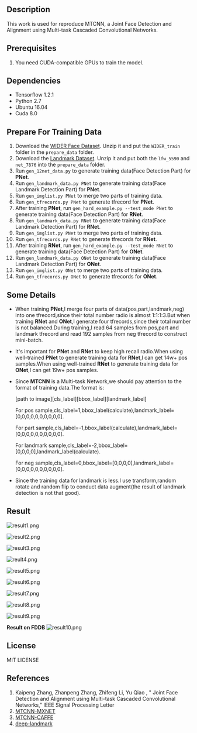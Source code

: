 ## Description
This work is used for reproduce MTCNN, a Joint Face Detection and Alignment using Multi-task Cascaded Convolutional Networks.

## Prerequisites
1. You need CUDA-compatible GPUs to train the model.

## Dependencies
* Tensorflow 1.2.1
* Python 2.7
* Ubuntu 16.04
* Cuda 8.0

## Prepare For Training Data
1. Download the [WIDER Face Dataset](http://mmlab.ie.cuhk.edu.hk/projects/WIDERFace/). Unzip it and put the `WIDER_train` folder in the `prepare_data` folder.
2. Download the [Landmark Dataset](http://mmlab.ie.cuhk.edu.hk/archive/CNN_FacePoint.htm). Unzip it and put both the `lfw_5590` and `net_7876` into the `prepare_data` folder.
3. Run `gen_12net_data.py` to generate training data(Face Detection Part) for **PNet**.
4. Run `gen_landmark_data.py PNet` to generate training data(Face Landmark Detection Part) for **PNet**.
5. Run `gen_imglist.py PNet` to merge two parts of training data.
6. Run `gen_tfrecords.py PNet` to generate tfrecord for **PNet**.
7. After training **PNet**, run `gen_hard_example.py --test_mode PNet` to generate training data(Face Detection Part) for **RNet**.
8. Run `gen_landmark_data.py RNet` to generate training data(Face Landmark Detection Part) for **RNet**.
9. Run `gen_imglist.py PNet` to merge two parts of training data.
10. Run `gen_tfrecords.py RNet` to generate tfrecords for **RNet**.
11. After training **RNet**, run `gen_hard_example.py --test_mode RNet` to generate training data(Face Detection Part) for **ONet**.
12. Run `gen_landmark_data.py ONet` to generate training data(Face Landmark Detection Part) for **ONet**.
13. Run `gen_imglist.py ONet` to merge two parts of training data.
14. Run `gen_tfrecords.py ONet` to generate tfrecords for **ONet**.

## Some Details
* When training **PNet**,I merge four parts of data(pos,part,landmark,neg) into one tfrecord,since their total number radio is almost 1:1:1:3.But when training **RNet** and **ONet**,I generate four tfrecords,since their total number is not balanced.During training,I read 64 samples from pos,part and landmark tfrecord and read 192 samples from neg tfrecord to construct mini-batch.
* It's important for **PNet** and **RNet** to keep high recall radio.When using well-trained **PNet** to generate training data for **RNet**,I can get 14w+ pos samples.When using well-trained **RNet** to generate training data for **ONet**,I can get 19w+ pos samples.
* Since **MTCNN** is a Multi-task Network,we should pay attention to the format of training data.The format is:
 
  [path to image][cls_label][bbox_label][landmark_label]
  
  For pos sample,cls_label=1,bbox_label(calculate),landmark_label=[0,0,0,0,0,0,0,0,0,0].

  For part sample,cls_label=-1,bbox_label(calculate),landmark_label=[0,0,0,0,0,0,0,0,0,0].
  
  For landmark sample,cls_label=-2,bbox_label=[0,0,0,0],landmark_label(calculate).  
  
  For neg sample,cls_label=0,bbox_label=[0,0,0,0],landmark_label=[0,0,0,0,0,0,0,0,0,0].  

* Since the training data for landmark is less.I use transform,random rotate and random flip to conduct data augment(the result of landmark detection is not that good).

## Result

![result1.png](https://i.loli.net/2017/08/30/59a6b65b3f5e1.png)

![result2.png](https://i.loli.net/2017/08/30/59a6b6b4efcb1.png)

![result3.png](https://i.loli.net/2017/08/30/59a6b6f7c144d.png)

![reult4.png](https://i.loli.net/2017/08/30/59a6b72b38b09.png)

![result5.png](https://i.loli.net/2017/08/30/59a6b76445344.png)

![result6.png](https://i.loli.net/2017/08/30/59a6b79d5b9c7.png)

![result7.png](https://i.loli.net/2017/08/30/59a6b7d82b97c.png)

![result8.png](https://i.loli.net/2017/08/30/59a6b7ffad3e2.png)

![result9.png](https://i.loli.net/2017/08/30/59a6b843db715.png)

**Result on FDDB**
![result10.png](https://i.loli.net/2017/08/30/59a6b875f1792.png)

## License
MIT LICENSE

## References
1. Kaipeng Zhang, Zhanpeng Zhang, Zhifeng Li, Yu Qiao , " Joint Face Detection and Alignment using Multi-task Cascaded Convolutional Networks," IEEE Signal Processing Letter
2. [MTCNN-MXNET](https://github.com/Seanlinx/mtcnn)
3. [MTCNN-CAFFE](https://github.com/CongWeilin/mtcnn-caffe)
4. [deep-landmark](https://github.com/luoyetx/deep-landmark)
